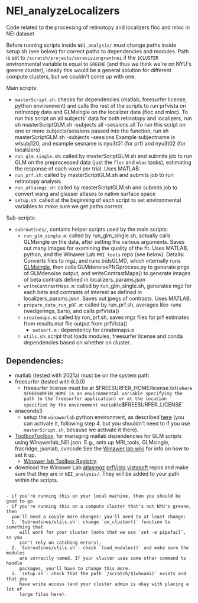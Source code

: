 # NEI_analyzeLocalizers

Code related to the processing of retinotopy and localizers floc and mloc in NEI dataset

Before running scripts inside `NEI_analysis/` must change paths inside
setup.sh (see below) for correct paths to dependencies and modules. Path is set to
`/scratch/projects/corevisiongrantnei` if the `$CLUSTER` environmental
variable is equal to `GREENE` (and thus we think we're on NYU's greene cluster);
ideally this would be a general solution for different compute clusters, but we
couldn't come up with one.

Main scripts:
- `masterScript.sh`: checks for dependencies (matlab, freesurfer license, python
environment) and calls the rest of the scripts to run prfvista on retinotopy data and GLMsingle on the localizer data (floc and mloc). 
To run this script on all subjects' data for both retinotopy and localizers, run sh masterScriptGLM.sh -subjects all -sessions all
To run this script on one or more subjects/sessions passed into the function, run sh masterScriptGLM.sh -subjects <subject1name> <subject2name> -sessions <sesname1> <sesname2>
Example subjectname is wlsubj120, and example sesname is nyu3t01 (for prf) and nyu3t02 (for localizers)
- `run_glm_single.sh`: called by masterScriptGLM.sh and submits job to run
  GLM on the preprocessed data (just the `floc` and `mloc` tasks), estimating the response of each voxel per trial. Uses MATLAB.
- `run_prf.sh`: called by masterScriptGLM.sh and submits job to run retinotopy analysis
- `run_atlasmgz.sh`: called by masterScriptGLM.sh and submits job to convert wang and glasser atlases to native surface space
- `setup.sh`: called at the beginning of each script to set environmental
  variables to make sure we get paths correct.

Sub-scripts:
- `subroutines/`, contains helper scripts used by the main scripts:
  - `run_glm_single.m`: called by run_glm_single.sh, actually calls GLMsingle on the data, after setting the
    various arguments. Saves out many images for examining the quality of the
    fit. Uses MATLAB, python, and the Winawer Lab `MRI_tools` repo (see below).
    Details: Converts files to mgz, and runs bidsGLM(), which internally runs [GLMsingle](https://github.com/cvnlab/GLMsingle), then calls GLMdenoisePNGprocess.py to generate pngs
    of GLMdenoise output, and writeContrastMaps() to generate images of beta contrats defined in localizers_params.json
  - `writeContrastMaps.m`: called by run_glm_single.sh, generates mgz for each beta and contrasts of interest as defined in localizers_params.json. Saves out jpegs of contrasts. Uses MATLAB.
  - `prepare_data_run_pRF.m`: called by run_prf.sh, averages like-runs (wedgerings, bars), and calls prfVista()
  - `createmaps.m`: called by run_prf.sh, saves mgz files for prf estimates from results.mat file output from prfVista()
     - `natsort.m` : dependency for createmaps.s
  - `utils.sh`: script that loads modules, freesurfer license and conda dependencies based on whether on cluster.


## Dependencies:
- matlab (tested with 2021a) must be on the system path
- freesurfer (tested with 6.0.0)
  - freesurfer license must be at $FREESURFER_HOME/license.txt` (where $FREESURFER_HOME is an environmental variable specifying the path to the freesurfer application) or at the location specified by the environment variable `$FREESURFER_LICENSE`
- anaconda3
  - setup the `winawerlab` python environment, as described
    [here](https://wikis.nyu.edu/display/winawerlab/Python+and+Conda)
    (you can activate it, following step 4, but you shouldn't need to if
    you use `masterScript.sh`, because we activate it there).
- [ToolboxToolbox](https://github.com/ToolboxHub/ToolboxToolbox), for managing
  matlab dependencies for GLM scripts using Winawerlab_NEI.json.
  E.g., sets up MRI_tools, GLMsingle, fracridge, jsonlab, cvncode 
  See the [Winawer lab
  wiki](https://wikis.nyu.edu/display/winawerlab/ToolboxToolbox) for info on how
  to set it up.
  - [Winawer lab Toolbox
    Registry](https://github.com/WinawerLab/ToolboxRegistry).
- download the Winawer Lab
  [atlasmgz](https://github.com/WinawerLab/atlasmgz)
  [prfVista](https://github.com/jankurzawski/prfVista)
  [vistasoft](https://github.com/vistalab/vistasoft) 
  repos and make sure that they are in `NEI_analysis/`. They will be added to your path within the scripts.

```

- if you're running this on your local machine, then you should be good to go.
- if you're running this on a compute cluster that's not NYU's greene, then
  you'll need a couple more changes: you'll need to at least change:
  1. `Subroutines/utils.sh`: change `on_cluster()` function to something that
     will work for your cluster (note that we use `set -e pipefail`, so you
     can't rely on catching errors).
  2. `Subroutines/utils.sh`: check `load_modules()` and make sure the modules
     are correctly named. If your cluster uses some other command to handle
     packages, you'll have to change this more.
  3. `setup.sh`: check that the path `/scratch/$(whoami)` exists and that you
     have write access (and your cluster admin is okay with placing a lot of
     large files here).
